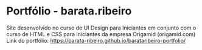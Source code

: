 # Portfólio - barata.ribeiro

Site desenvolvido no curso de UI Design para Iniciantes em conjunto com o curso de HTML e CSS para Iniciantes da empresa Origamid (origamid.com)  
Link do portfólio: https://barata-ribeiro.github.io/barataribeiro-portfolio/
